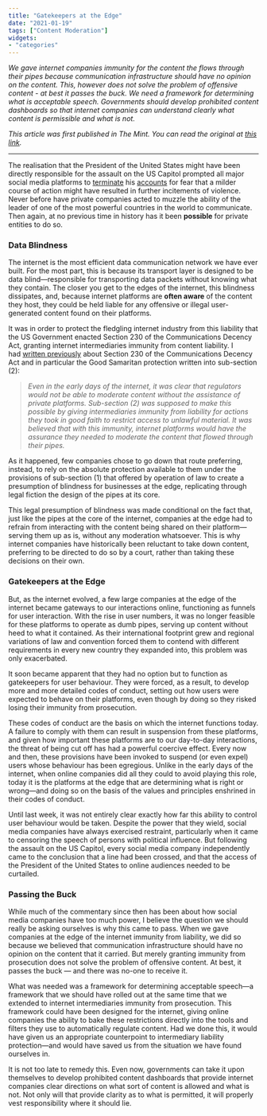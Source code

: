 ```yaml
---
title: "Gatekeepers at the Edge"
date: "2021-01-19"
tags: ["Content Moderation"]
widgets: 
- "categories"
---
```


*We gave internet companies immunity for the content the flows through their pipes because communication infrastructure should have no opinion on the content. This, however does not solve the problem of offensive content - at best it passes the buck. We need a framework for determining what is acceptable speech. Governments should develop prohibited content dashboards so that internet companies can understand clearly what content is permissible and what is not.*
<!--more-->

*This article was first published in The Mint. You can read the original at [this link](https://www.livemint.com/opinion/columns/the-internet-needs-a-framework-of-acceptable-content-11611071569743.html).*

---

The realisation that the President of the United States might have been directly responsible for the assault on the US Capitol prompted all major social media platforms to [terminate](https://blog.twitter.com/en_us/topics/company/2020/suspension.html) his [accounts](https://www.newsweek.com/donald-trump-social-media-ban-blocked-full-list-platforms-facebook-twitter-snapchat-1561468) for fear that a milder course of action might have resulted in further incitements of violence. Never before have private companies acted to muzzle the ability of the leader of one of the most powerful countries in the world to communicate. Then again, at no previous time in history has it been __possible__ for private entities to do so.

### Data Blindness

The internet is the most efficient data communication network we have ever built. For the most part, this is because its transport layer is designed to be data blind—responsible for transporting data packets without knowing what they contain. The closer you get to the edges of the internet, this blindness dissipates, and, because internet platforms are **often aware** of the content they host, they could be held liable for any offensive or illegal user-generated content found on their platforms.

It was in order to protect the fledgling internet industry from this liability that the US Government enacted Section 230 of the Communications Decency Act, granting internet intermediaries immunity from content liability. I had [written previously](/28/october/2020/moderating-with-moderation/) about Section 230 of the Communications Decency Act and in particular the Good Samaritan protection written into sub-section (2):

> *Even in the early days of the internet, it was clear that regulators would not be able to moderate content without the assistance of private platforms. Sub-section (2) was supposed to make this possible by giving intermediaries immunity from liability for actions they took in good faith to restrict access to unlawful material. It was believed that with this immunity, internet platforms would have the assurance they needed to moderate the content that flowed through their pipes.*

As it happened, few companies chose to go down that route preferring, instead, to rely on the absolute protection available to them under the provisions of sub-section (1) that offered by operation of law to create a presumption of blindness for businesses at the edge, replicating through legal fiction the design of the pipes at its core.

This legal presumption of blindness was made conditional on the fact that, just like the pipes at the core of the internet, companies at the edge had to refrain from interacting with the content being shared on their platform—serving them up as is, without any moderation whatsoever. This is why internet companies have historically been reluctant to take down content, preferring to be directed to do so by a court, rather than taking these decisions on their own.

### Gatekeepers at the Edge

But, as the internet evolved, a few large companies at the edge of the internet became gateways to our interactions online, functioning as funnels for user interaction. With the rise in user numbers, it was no longer feasible for these platforms to operate as dumb pipes, serving up content without heed to what it contained. As their international footprint grew and regional variations of law and convention forced them to contend with different requirements in every new country they expanded into, this problem was only exacerbated.

It soon became apparent that they had no option but to function as gatekeepers for user behaviour. They were forced, as a result, to develop more and more detailed codes of conduct, setting out how users were expected to behave on their platforms, even though by doing so they risked losing their immunity from prosecution.

These codes of conduct are the basis on which the internet functions today. A failure to comply with them can result in suspension from these platforms, and given how important these platforms are to our day-to-day interactions, the threat of being cut off has had a powerful coercive effect. Every now and then, these provisions have been invoked to suspend (or even expel) users whose behaviour has been egregious. Unlike in the early days of the internet, when online companies did all they could to avoid playing this role, today it is the platforms at the edge that are determining what is right or wrong—and doing so on the basis of the values and principles enshrined in their codes of conduct.

Until last week, it was not entirely clear exactly how far this ability to control user behaviour would be taken. Despite the power that they wield, social media companies have always exercised restraint, particularly when it came to censoring the speech of persons with political influence. But following the assault on the US Capitol, every social media company independently came to the conclusion that a line had been crossed, and that the access of the President of the United States to online audiences needed to be curtailed.

### Passing the Buck

While much of the commentary since then has been about how social media companies have too much power, I believe the question we should really be asking ourselves is why this came to pass. When we gave companies at the edge of the internet immunity from liability, we did so because we believed that communication infrastructure should have no opinion on the content that it carried. But merely granting immunity from prosecution does not solve the problem of offensive content. At best, it passes the buck — and there was no-one to receive it.

What was needed was a framework for determining acceptable speech—a framework that we should have rolled out at the same time that we extended to internet intermediaries immunity from prosecution. This framework could have been designed for the internet, giving online companies the ability to bake these restrictions directly into the tools and filters they use to automatically regulate content. Had we done this, it would have given us an appropriate counterpoint to intermediary liability protection—and would have saved us from the situation we have found ourselves in.

It is not too late to remedy this. Even now, governments can take it upon themselves to develop prohibited content dashboards that provide internet companies clear directions on what sort of content is allowed and what is not. Not only will that provide clarity as to what is permitted, it will properly vest responsibility where it should lie.
